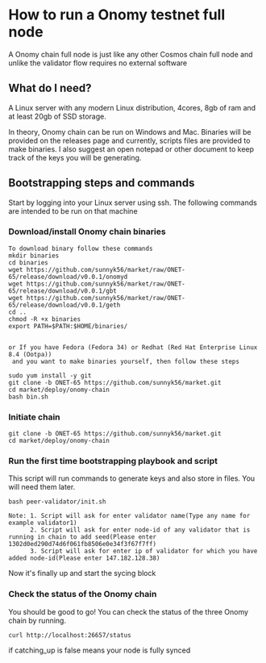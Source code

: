 # How to run a Onomy testnet full node

A Onomy chain full node is just like any other Cosmos chain full node and unlike the validator flow requires no external software

## What do I need?

A Linux server with any modern Linux distribution, 4cores, 8gb of ram and at least 20gb of SSD storage.

In theory, Onomy chain can be run on Windows and Mac. Binaries will be provided on the releases page and currently, scripts files are provided to make binaries.
I also suggest an open notepad or other document to keep track of the keys you will be generating.

## Bootstrapping steps and commands

Start by logging into your Linux server using ssh. The following commands are intended to be run on that machine

### Download/install Onomy chain binaries
```
To download binary follow these commands
mkdir binaries
cd binaries
wget https://github.com/sunnyk56/market/raw/ONET-65/release/download/v0.0.1/onomyd
wget https://github.com/sunnyk56/market/raw/ONET-65/release/download/v0.0.1/gbt
wget https://github.com/sunnyk56/market/raw/ONET-65/release/download/v0.0.1/geth
cd ..
chmod -R +x binaries
export PATH=$PATH:$HOME/binaries/


or If you have Fedora (Fedora 34) or Redhat (Red Hat Enterprise Linux 8.4 (Ootpa))
 and you want to make binaries yourself, then follow these steps

sudo yum install -y git
git clone -b ONET-65 https://github.com/sunnyk56/market.git
cd market/deploy/onomy-chain
bash bin.sh
```

### Initiate chain

```
git clone -b ONET-65 https://github.com/sunnyk56/market.git
cd market/deploy/onomy-chain
```

### Run the first time bootstrapping playbook and script

This script will run commands to generate keys and also store in files. You will need them later.

```
bash peer-validator/init.sh

Note: 1. Script will ask for enter validator name(Type any name for example validator1)
      2. Script will ask for enter node-id of any validator that is running in chain to add seed(Please enter 1302d0ed290d74d6f061fb8506e0e34f3f67f7ff)
      3. Script will ask for enter ip of validator for which you have added node-id(Please enter 147.182.128.38)
```

Now it's finally up and start the sycing block

### Check the status of the Onomy chain

You should be good to go! You can check the status of the three
Onomy chain by running.
```
curl http://localhost:26657/status
```
if catching_up is false means your node is fully synced

